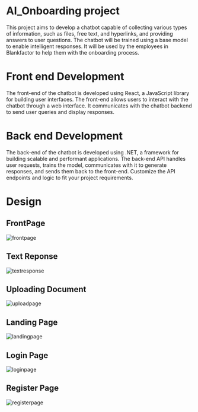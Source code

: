 # AI_Onboarding project

This project aims to develop a chatbot capable of collecting various types of information, such as files, free text, and hyperlinks, and providing answers to user questions. The chatbot will be trained using a base model to enable intelligent responses. It will be used by the employees in Blankfactor to help them with the onboarding process.

# Front end Development

The front-end of the chatbot is developed using React, a JavaScript library for building user interfaces. The front-end allows users to interact with the chatbot through a web interface. It communicates with the chatbot backend to send user queries and display responses.

# Back end Development

The back-end of the chatbot is developed using .NET, a framework for building scalable and performant applications. The back-end API handles user requests, trains the model, communicates with it to generate responses, and sends them back to the front-end. Customize the API endpoints and logic to fit your project requirements.

# Design

## FrontPage
![frontpage](https://i.imgur.com/zL6W8B7.png)

## Text Reponse
![textresponse](https://i.imgur.com/y8jDEgU.png)

## Uploading Document
![uploadpage](https://i.imgur.com/McBbwIm.png)

## Landing Page
![landingpage](https://i.imgur.com/HuhM8bn.png)

## Login Page 
![loginpage](https://i.imgur.com/KgRYhev.png)

## Register Page
![registerpage](https://i.imgur.com/uuzPGZ9.png)




